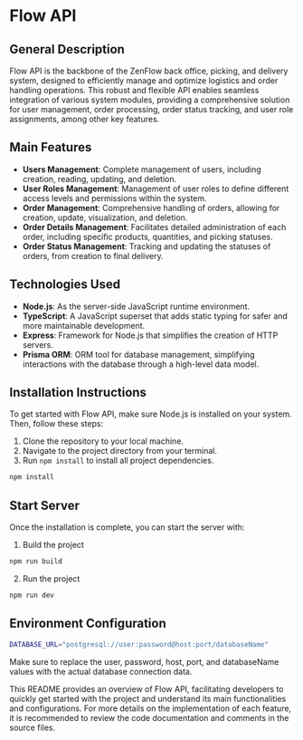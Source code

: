 # Flow API

## General Description

Flow API is the backbone of the ZenFlow back office, picking, and delivery system, designed to efficiently manage and optimize logistics and order handling operations. This robust and flexible API enables seamless integration of various system modules, providing a comprehensive solution for user management, order processing, order status tracking, and user role assignments, among other key features.

## Main Features

- **Users Management**: Complete management of users, including creation, reading, updating, and deletion.
- **User Roles Management**: Management of user roles to define different access levels and permissions within the system.
- **Order Management**: Comprehensive handling of orders, allowing for creation, update, visualization, and deletion.
- **Order Details Management**: Facilitates detailed administration of each order, including specific products, quantities, and picking statuses.
- **Order Status Management**: Tracking and updating the statuses of orders, from creation to final delivery.

## Technologies Used

- **Node.js**: As the server-side JavaScript runtime environment.
- **TypeScript**: A JavaScript superset that adds static typing for safer and more maintainable development.
- **Express**: Framework for Node.js that simplifies the creation of HTTP servers.
- **Prisma ORM**: ORM tool for database management, simplifying interactions with the database through a high-level data model.

## Installation Instructions

To get started with Flow API, make sure Node.js is installed on your system. Then, follow these steps:

1. Clone the repository to your local machine.
2. Navigate to the project directory from your terminal.
3. Run `npm install` to install all project dependencies.

```bash
npm install
```

## Start Server

Once the installation is complete, you can start the server with:

1. Build the project

```bash
npm run build
```

2. Run the project

```bash
npm run dev
```

## Environment Configuration

```bash
DATABASE_URL="postgresql://user:password@host:port/databaseName"
```

Make sure to replace the user, password, host, port, and databaseName values with the actual database connection data.

This README provides an overview of Flow API, facilitating developers to quickly get started with the project and understand its main functionalities and configurations. For more details on the implementation of each feature, it is recommended to review the code documentation and comments in the source files.
